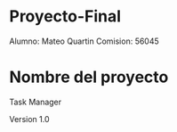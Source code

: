 # Proyecto-Final

Alumno: Mateo Quartin
Comision: 56045

# Nombre del proyecto 
Task Manager

Version
1.0



